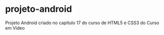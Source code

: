 # projeto-android
 Projeto Android criado no capítulo 17 do curso de HTML5 e CSS3 do Curso em Vídeo
